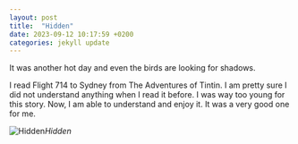 ```yaml
---
layout: post
title:  "Hidden"
date: 2023-09-12 10:17:59 +0200
categories: jekyll update
---
```


It was another hot day and even the birds are looking for shadows.  

I read Flight 714 to Sydney from The Adventures of Tintin. I am pretty sure I did not understand anything when I read it before. I was way too young for this story. Now, I am able to understand and enjoy it. It was a very good one for me.  




![Hidden](https://lh3.googleusercontent.com/pw/AIL4fc985VQAXgODtqzPWRmwja848zShTJvN3XxtBdgz8vitRGRdtUMMub8m48Vp1tAlACsfzLX58tqEHzkbiwK4I9W93wvzCci1PEJX8Mgj33HB496Tz-g=w2400)*Hidden*&nbsp;



[jekyll-docs]: https://jekyllrb.com/docs/home
[jekyll-gh]:   https://github.com/jekyll/jekyll
[jekyll-talk]: https://talk.jekyllrb.com/
